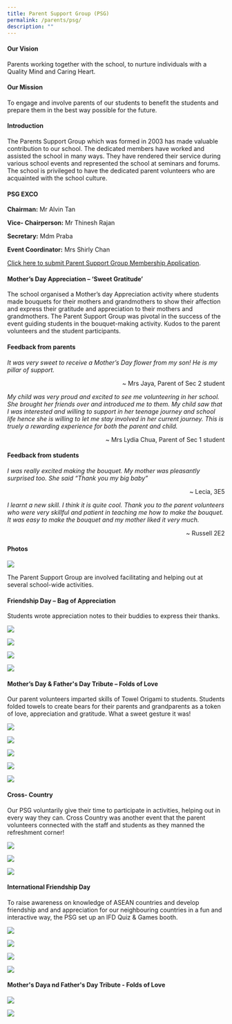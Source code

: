 ```yaml
---
title: Parent Support Group (PSG)
permalink: /parents/psg/
description: ""
---
```

#### Our Vision

Parents working together with the school, to nurture individuals with a Quality Mind and Caring Heart.

#### Our Mission

To engage and involve parents of our students to benefit the students and prepare them in the best way possible for the future.

#### Introduction

The Parents Support Group which was formed in 2003 has made valuable contribution to our school. The dedicated members have worked and assisted the school in many ways. They have rendered their service during various school events and represented the school at seminars and forums. The school is privileged to have the dedicated parent volunteers who are acquainted with the school culture.

#### PSG EXCO

**Chairman:** Mr Alvin Tan 

**Vice- Chairperson:** Mr Thinesh Rajan 

**Secretary:** Mdm Praba

**Event Coordinator:** Mrs Shirly Chan


[Click here to submit Parent Support Group Membership Application](https://form.gov.sg/#!/602e2819cdb38800116d0ecd).

#### Mother’s Day Appreciation – ‘Sweet Gratitude’

The school organised a Mother’s day Appreciation activity where students made bouquets for their mothers and grandmothers to show their affection and express their gratitude and appreciation to their mothers and grandmothers. The Parent Support Group was pivotal in the success of the event guiding students in the bouquet-making activity. Kudos to the parent volunteers and the student participants. 

#### Feedback from parents

*It was very sweet to receive a Mother’s Day flower from my son! He is my pillar of support.*

<div style="text-align:right">~ Mrs Jaya,  Parent of Sec 2 student</div>

*My child was very proud and excited to see me volunteering in her school. She brought her friends over and introduced me to them. My child saw that I was interested and willing to support in her teenage journey and school life hence she is willing to let me stay involved in her current journey. This is truely a rewarding experience for both the parent and child.*

<div style="text-align:right">~ Mrs Lydia Chua, Parent of Sec 1 student</div>

#### Feedback from students

*I was really excited making the bouquet.  My mother was pleasantly surprised too. She said “Thank you my big baby”*

<div style="text-align:right">~ Lecia, 3E5</div>

*I learnt a new skill. I think it is quite cool. Thank you to the parent volunteers who were very skillful and patient in teaching me how to make the bouquet. It was easy to make the bouquet and my mother liked it very much.*

<div style="text-align:right">~ Russell 2E2</div>

#### Photos

![](/images/Parents/PSG/Slide3.jpeg)

The Parent Support Group are involved facilitating and helping out at several school-wide activities. 

#### Friendship Day – Bag of Appreciation

Students wrote appreciation notes to their buddies to express their thanks.

![](/images/Parents/PSG/2023/pic1-2023.jpg)

![](/images/Parents/PSG/2023/pic2-2023.jpg)

![](/images/Parents/PSG/2023/pic3-2023.jpg)

![](/images/Parents/PSG/2023/pic4-2023.jpg)

#### Mother’s Day &amp; Father's Day Tribute – Folds of Love 

Our parent volunteers imparted skills of Towel Origami to students. Students folded towels to create bears for their parents and grandparents as a token of love, appreciation and gratitude. What a sweet gesture it was! 

![](/images/Parents/PSG/2023/pic5-2023.jpg)

![](/images/Parents/PSG/2023/pic6-2023.jpg)

![](/images/Parents/PSG/2023/pic7-2023.jpg)

![](/images/Parents/PSG/2023/pic8-2023.jpg)

![](/images/Parents/PSG/2023/pic9-2023.jpg)

#### Cross- Country 
Our PSG voluntarily give their time to participate in activities, helping out in every way they can. Cross Country was another event that the parent volunteers connected with the staff and students as they manned the refreshment corner!

![](/images/Parents/PSG/2023/pic10-2023.jpg)

![](/images/Parents/PSG/2023/pic11-2023.jpg)

![](/images/Parents/PSG/2023/pic12-2023.jpg)

#### International Friendship Day

To raise awareness on knowledge of ASEAN countries and develop friendship and and appreciation for our neighbouring countries in a fun and interactive way, the PSG set up an IFD Quiz &amp; Games booth. 

![](/images/Parents/PSG/2023/pic13-2023.jpg)

![](/images/Parents/PSG/2023/pic14-2023.jpg)

![](/images/Parents/PSG/2023/pic15-2023.jpg)

![](/images/Parents/PSG/2023/pic16-2023.jpg)

#### Mother's Daya nd Father's Day Tribute - Folds of Love

![](/images/Parents/PSG/2023/folds%20of%20love%201.jpg)

![](/images/Parents/PSG/2023/folds%20of%20love%203.jpg)
